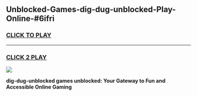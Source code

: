
## Unblocked-Games-dig-dug-unblocked-Play-Online-#6ifri
<h3>
<a href="https://premium.freeplayer.one?title=dig-dug-unblocked&ref=24F">CLICK TO PLAY</a></h3>
<hr>

<h3>
<a href="https://premium.freeplayer.one?title=dig-dug-unblocked&ref=24F">CLICK 2 PLAY</a>
  
</h3>

<a href="https://premium.freeplayer.one?title=dig-dug-unblocked&ref=24F/"><img src="https://clearcache.store/games.png"></a>


**dig-dug-unblocked games unblocked: Your Gateway to Fun and Accessible Online Gaming**

